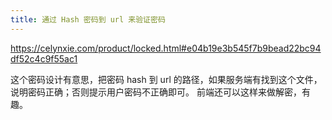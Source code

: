 ```yaml
---
title: 通过 Hash 密码到 url 来验证密码
---
```



https://celynxie.com/product/locked.html#e04b19e3b545f7b9bead22bc94df52c4c9f55ac1

这个密码设计有意思，把密码 hash 到 url 的路径，如果服务端有找到这个文件，说明密码正确；否则提示用户密码不正确即可。
前端还可以这样来做解密，有趣。
